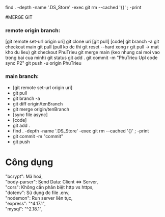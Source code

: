 find . -depth -name '.DS_Store' -exec git rm --cached '{}' \; -print

#MERGE GIT
### remote origin branch:
[git remote set-url origin uri]
git clone uri [git pull]
[code] 
git branch -a 
git checkout main 
git pull (pull ko dc thi  git reset --hard xong r git pull -> mat kho du lieu)
git checkout PhuTrieu
git merge main (keo nhung cai moi vao trong bai cua minh)
git status
git add .
git commit -m "PhuTrieu Upl code sync P2"
git push -u origin PhuTrieu

### main branch:     
-  [git remote set-url origin uri]
-  git pull
-  git branch -a
-  git diff origin/tenBranch
-  git merge origin/tenBranch
-  [sync file async]
-  [code]
-  git add .
-  find . -depth -name '.DS_Store' -exec git rm --cached '{}' \; -print
-  git commit -m "commit"
-  git push

# Công dụng
"bcrypt": Mã hoá,<br/>
"body-parser": Send Data: Client <=> Server,<br/>
"cors": Không cần phân biệt http vs https,<br/>
"dotenv": Sử dụng đc file .env,<br/>
"nodemon": Run server liên tục,<br/>
"express": "^4.17.1",<br/>
"mysql": "^2.18.1",<br/>
